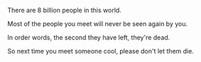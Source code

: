 There are 8 billion people in this world.

Most of the people you meet will never be seen again by you.

In order words, the second they have left, they're dead.

So next time you meet someone cool, please don't let them die.
